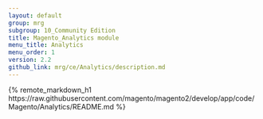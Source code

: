 ```yaml
---
layout: default
group: mrg
subgroup: 10_Community Edition
title: Magento_Analytics module
menu_title: Analytics
menu_order: 1
version: 2.2
github_link: mrg/ce/Analytics/description.md
---
```


<div class="no-h1">
{% remote_markdown_h1 https://raw.githubusercontent.com/magento/magento2/develop/app/code/Magento/Analytics/README.md %}
</div>
